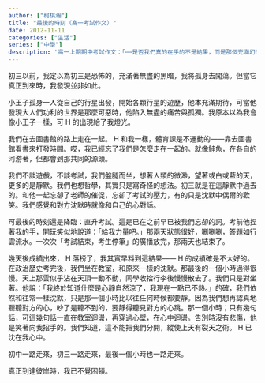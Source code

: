 ```yaml
---
author: ["柯棋瀚"]
title: "最後的時刻（髙一考試作文）"
date: 2012-11-11
categories: ["生活"]
series: ["中學"]
description: '高一上期期中考試作文：「⋯⋯是否我們真的在乎的不是結果，而是那個充滿幻想與美景的過程？儘管過程中充滿荊棘、危險與恐懼。或許，這就是生活。請以『過程』為話題寫一篇記敘文，題目自擬。」<br>往事⋯⋯'
---
```


初三以前，我定以為初三是恐怖的，充滿著無盡的黑暗，我將孤身去闖蕩。但當它真正到來時，我發現並非如此。

小王子孤身一人從自己的行星出發，開始各顆行星的遊歷，他本充滿期待，可當他發現大人們功利的世界是那麼可惡時，他陷入無盡的痛苦與孤獨。我原本以為我會像小王子一樣，可 H 的出現給了我燈光。

我們在去圖書館的路上走在一起。 H 和我一樣，體育課是不運動的——靠去圖書館看書來打發時間。哎，我已經忘了我們是怎麼走在一起的。就像鮭魚，在各自的河游著，但都會到那共同的源頭。

我們不談遊戲，不談考試，我們盤腿而坐，想著人類的微渺，望著或白或藍的天，更多的是靜默。我們也想哲學，其實只是寫奇怪的想法。初三就是在這靜默中過去的。和他一起忘卻了老師的催促，忘卻了考試的壓力，有的只是沈默中偶爾的歡笑。我們感覺和對方沈默時就像和自己的心對話。

可最後的時刻還是降臨：直升考試。這是已在之前早已被我們忘卻的詞。考前他捏著我的手，開玩笑似地說道：「給我力量吧。」那兩天狀態很好，唰唰唰，答題如行雲流水。一次次「考試結束，考生停筆」的廣播放完，那兩天也結束了。

幾天後成績出來， H 落榜了，我其實早料到這結果—— H 的成績確是不大好的。在政治歷史考完後，我們坐在教室，和原來一樣的沈默。那最後的一個小時過得很慢。天上那雲似乎沾在天頂一動不動，同學收拾行李後慢慢散去了。我們只是對坐著。他說：「我終於知道什麼是心靜自然涼了，我現在一點已不熱。」的確，我們依然和往常一樣沈默，只是那一個小時比以往任何時候都要靜。因為我們想再認真地聽聽對方的心，吵了是聽不到的，要靜得聽見對方的心跳。那一個小時；只有幾句話，可這幾句話一直在教室迴盪，再穿過心壁，在心中迴盪。吿別時沒有悲傷，他是笑著向我招手的。我們知道，這不能把我們分開，縱使上天有裂天之術。 H 已沈在我心中。

初中一路走來，初三一路走來，最後一個小時也一路走來。

真正到達彼岸時，我已不覺困頓。